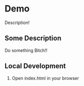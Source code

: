 # Demo

Description!

## Some Description

Do something Bitch!!

## Local Development

1. Open index.html in your browser